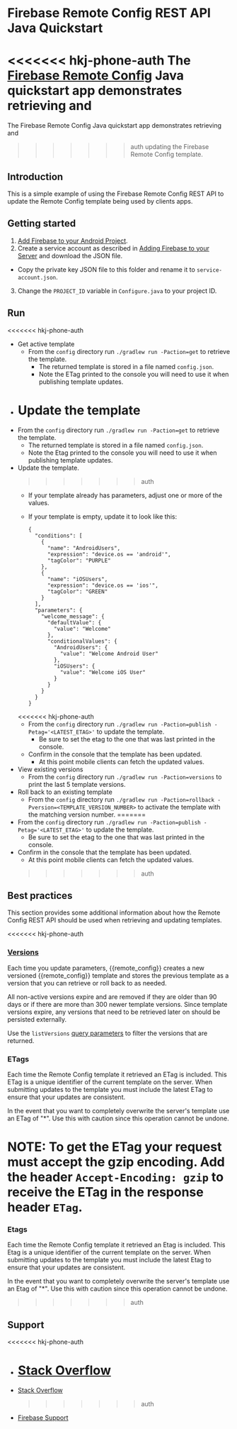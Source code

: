 Firebase Remote Config REST API Java Quickstart
===============================================

  <<<<<<< hkj-phone-auth
The [Firebase Remote Config](https://firebase.google.com/docs/remote-config/) Java quickstart app demonstrates retrieving and
  =======
The Firebase Remote Config Java quickstart app demonstrates retrieving and
  >>>>>>> auth
updating the Firebase Remote Config template.

Introduction
------------

This is a simple example of using the Firebase Remote Config REST API to update
the Remote Config template being used by clients apps.

Getting started
---------------

1. [Add Firebase to your Android Project](https://firebase.google.com/docs/android/setup).
2. Create a service account as described in [Adding Firebase to your Server](https://firebase.google.com/docs/admin/setup) and download the JSON file.
  - Copy the private key JSON file to this folder and rename it to `service-account.json`.
3. Change the `PROJECT_ID` variable in `Configure.java` to your project ID.

Run
---

  <<<<<<< hkj-phone-auth
- Get active template
  - From the `config` directory run `./gradlew run -Paction=get` to retrieve the template.
    - The returned template is stored in a file named `config.json`.
    - Note the ETag printed to the console you will need to use it when publishing template updates.
- Update the template
  =======
- From the `config` directory run `./gradlew run -Paction=get` to retrieve the template.
  - The returned template is stored in a file named `config.json`.
  - Note the Etag printed to the console you will need to use it when publishing template updates.
- Update the template.
  >>>>>>> auth
  - If your template already has parameters, adjust one or more of the values.
  - If your template is empty, update it to look like this:

        {
          "conditions": [
            {
              "name": "AndroidUsers",
              "expression": "device.os == 'android'",
              "tagColor": "PURPLE"
            },
            {
              "name": "iOSUsers",
              "expression": "device.os == 'ios'",
              "tagColor": "GREEN"
            }
          ],
          "parameters": {
            "welcome_message": {
              "defaultValue": {
                "value": "Welcome"
              },
              "conditionalValues": {
                "AndroidUsers": {
                  "value": "Welcome Android User"
                },
                "iOSUsers": {
                  "value": "Welcome iOS User"
                }
              }
            }
          }
        }

  <<<<<<< hkj-phone-auth
  - From the `config` directory run `./gradlew run -Paction=publish -Petag='<LATEST_ETAG>'` to update the template.
    - Be sure to set the etag to the one that was last printed in the console.
  - Confirm in the console that the template has been updated.
    - At this point mobile clients can fetch the updated values.
- View existing versions
  - From the `config` directory run `./gradlew run -Paction=versions` to print the
    last 5 template versions.
- Roll back to an existing template
  - From the `config` directory run `./gradlew run -Paction=rollback -Pversion=<TEMPLATE_VERSION_NUMBER>` to
    activate the template with the matching version number.
  =======
- From the `config` directory run `./gradlew run -Paction=publish -Petag='<LATEST_ETAG>'` to update the template.
  - Be sure to set the etag to the one that was last printed in the console.
- Confirm in the console that the template has been updated.
  - At this point mobile clients can fetch the updated values.
  >>>>>>> auth

Best practices
--------------

This section provides some additional information about how the Remote Config
REST API should be used when retrieving and updating templates.

  <<<<<<< hkj-phone-auth
### [Versions](https://firebase.google.com/docs/remote-config/templates) ###

Each time you update parameters, {{remote_config}} creates a
new versioned {{remote_config}} template and stores the previous template as
a version that you can retrieve or roll back to as needed.

All non-active versions expire and are removed if they are older than 90 days or if
there are more than 300 newer template versions. Since template versions expire, any
versions that need to be retrieved later on should be persisted externally.

Use the `listVersions` [query parameters](https://firebase.google.com/docs/reference/remote-config/rest/v1/projects.remoteConfig/listVersions#query-parameters)
to filter the versions that are returned.

### ETags ###

Each time the Remote Config template it retrieved an ETag is included. This ETag is a
unique identifier of the current template on the server. When submitting updates
to the template you must include the latest ETag to ensure that your updates are consistent.

In the event that you want to completely overwrite the server's template use
an ETag of "\*". Use this with caution since this operation cannot be undone.

**NOTE:** To get the ETag your request must accept the gzip encoding. Add the header
`Accept-Encoding: gzip` to receive the ETag in the response header `ETag`.
  =======
### Etags ###

Each time the Remote Config template it retrieved an Etag is included. This Etag is a
unique identifier of the current template on the server. When submitting updates
to the template you must include the latest Etag to ensure that your updates are consistent.

In the event that you want to completely overwrite the server's template use
an Etag of "\*". Use this with caution since this operation cannot be undone.
  >>>>>>> auth

Support
-------

  <<<<<<< hkj-phone-auth
- [Stack Overflow](https://stackoverflow.com/questions/tagged/firebase-remote-config)
  =======
- [Stack Overflow](https://stackoverflow.com/questions/tagged/firebase-cloud-messaging)
  >>>>>>> auth
- [Firebase Support](https://firebase.google.com/support/)
